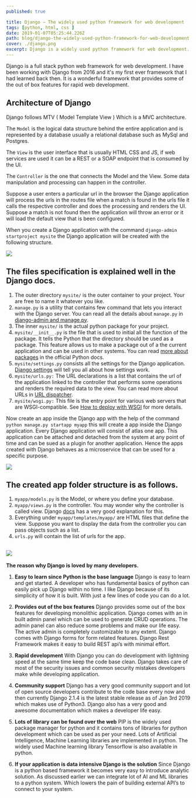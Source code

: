 ```yaml
---
published: true

title: Django – The widely used python framework for web development
tags: [python, html, css ]
date: 2019-01-07T05:25:44.226Z
path: blog/django-the-widely-used-python-framework-for-web-development
cover: ./django.png
excerpt: Django is a widely used python framework for web development. Learn what makes django so popular for backend development and why many startups and Tech giants prefer Django.
---
```


Django is a full stack python web framework for web development. I have been working with Django from 2016 and it's my first ever framework that I had learned back then. It is a wonderful framework that provides some of the out of box features for rapid web development.

## Architecture of Django

Django follows MTV ( Model Template View ) Which is a MVC architecture.

The `Model` is the logical data structure behind the entire application and is represented by a database usually a relational database such as MySql and Postgres.

The `View` is the user interface that is usually HTML CSS and JS, if web services are used it can be a REST or a SOAP endpoint that is consumed by the UI.

The `Controller` is the one that connects the Model and the View. Some data manipulation and processing can happen in the  controller.

Suppose a user enters a particular url in the browser the Django application will process the urls in the routes file when a match is found in the urls file it calls the respective controller and does the processing and renders the UI. Suppose a match is not found then the application will throw an error or it will load the default view that is been configured.

When you create a Django application with the command `django-admin startproject mysite` the Django application will be created with the following structure.

![](./django-folder.png)

## The files specification is explained well in the Django docs.

1. The outer directory `mysite/` is the outer container to your project. Your are free to name it whatever you like.
2. `manage.py` is a utility that contains few command that lets you interact with the Django server. You can read all the details about `manage.py` in [django-admin and manage.py](https://docs.djangoproject.com/en/2.1/ref/django-admin/).
3. The inner `mysite/` is the actual python package for your project.
4. `mysite/__init__.py` is the file that is used to initial all the function of the package. It tells the Python that the directory should be used as a package. This feature allows us to make a package out of a the current application and can be used in other systems. You can read [more about packages](https://docs.python.org/3/tutorial/modules.html#tut-packages) in the official Python docs.
5. `mysite/settings.py` consists all the settings for the Django application. [Django settings](https://docs.djangoproject.com/en/2.1/topics/settings/) will tell you all about how settings work.
6. `mysite/urls.py:` The URL declarations is a list that contains the url of the application linked to the controller  that performs some operations and renders the required data to the view. You can read more about URLs in [URL dispatcher](https://docs.djangoproject.com/en/2.1/topics/http/urls/).
7. `mysite/wsgi.py:` This file is the entry point for various web servers that are WSGI-compatible. See [How to deploy with WSGI](https://docs.djangoproject.com/en/2.1/howto/deployment/wsgi/) for more details.

Now create an app inside the Django app with the help of the command `python manage.py startapp myapp` this will create a app inside the Django application. Every Django application will consist of atlas one app. This application can be attached and detached from the system at any point of time and can be sued as a plugin for another application. Hence the apps created with Django behaves as a microservice that can be used for a specific purpose.

![](./django-app.png)

## The created app folder structure is as follows.

1. `myapp/models.py` is the Model, or where you define your database.
2. `myapp/views.py` is the controller. You may wonder why the controller is called view. Django [docs](https://docs.djangoproject.com/en/1.11/faq/general/#django-appears-to-be-a-mvc-framework-but-you-call-the-controller-the-view-and-the-view-the-template-how-come-you-don-t-use-the-standard-names) has a very good explanation for this.
3. Everything under `myapp/templates/myapp/` are HTML files that define the view. Suppose you want to display the data from the controller you can pass objects such as a list.
4. `urls.py` will contain the list of urls for the app.

![](./django-files.png)
--
**The reason why Django is loved by many developers.**

1. **Easy to learn since Python is the base language** Django is easy to learn and get started. A developer who has fundamental basics of python can easily pick up Django within no time. I like Django because of its simplicity of how it is built. With just a few lines of code you can do a lot.

2. **Provides out of the box features** Django provides some out of the box features for developing monolithic application. Django comes with an in built admin panel which can be used to generate CRUD operations. The admin panel can also reduce some problems and make our life easy. The active admin is completely customizable to any extent. Django comes with Django forms for form related features. Django Rest Framework makes it easy to build REST api’s with minimal effort.

3. **Rapid development** With Django you can do development with lightning speed at the same time keep the code base clean. Django takes care of most of the security issues and common security mistakes developers make while developing application.

4. **Community support** Django has a very good community support and lot of open source developers contribute to the code base every now and then currently Django 2.1.4 is the latest stable release as of Jan 3rd 2019 which makes use of Python3. Django also has a very good and awesome documentation which makes a developer life easy.

5. **Lots of library can be found over the web** PIP is the widely used package manager for python and it contains tons of libraries for python development which can be used as per your need. Lots of Artificial Intelligence, Machine Learning libraries are implemented in python. The widely used Machine learning library Tensorflow is also available in python.

6. **If your application is data intensive Django is the solution** Since Django is a python based framework it becomes very easy to introduce analytic solution. As discussed earlier we can integrate lot of AI and ML libraries to a python system. Which lowers the pain of building external API’s to connect to your system.